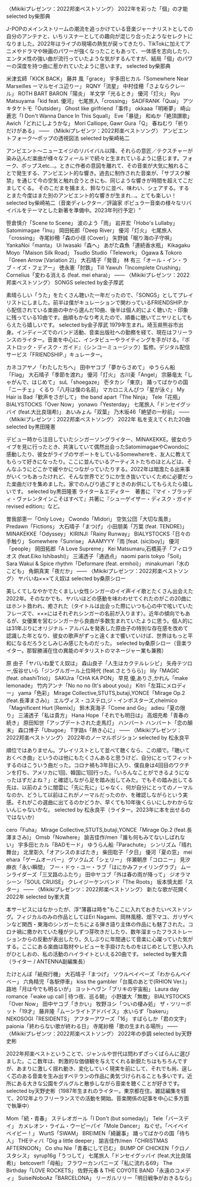 〈Mikikiプレゼンツ：2022邦楽ベストソング〉 2022年を彩った「個」の才能 selected by柴那典

J-POPのメインストリームの潮流を追っかけている音楽ジャーナリストとしての自分のアンテナと、いちリスナーとしての趣向が混じり合ったようなセレクトになりました。2022年はライブの現場の熱気が戻ってきたり、TikTokに加えてアニメやドラマや映画のパワーが強くなったこともあって、一体感を志向したり、エンタメ性の強い曲が流行っていたような気がするんですが、結局「個」のパワーの深度を持つ曲に惹かれていたように思います。 selected by柴那典

米津玄師「KICK BACK」
藤井 風「grace」
宇多田ヒカル「Somewhere Near Marseilles ーマルセイユ辺りー」
RQNY「流星」
中村佳穂「さよならクレール」
ROTH BART BARON「陽炎」
羊文学「光るとき」
優河「灯火」
Ryu Matsuyama「kid feat. 優河」
七尾旅人「crossing」
SADFRANK「Quai」
アツキタケトモ「Outsider」
Ghost like girlfriend「事件」
okkaaa「明晰夢」
崎山蒼志「I Don't Wanna Dance In This Squall」
Eve「暴徒」
和ぬか「絶頂讃歌」
Awich「どれにしようかな」
Mori Calliope, Gawr Gura「Q」
春ねむり「祈りだけがある」
——
〈Mikikiプレゼンツ：2022邦楽ベストソング〉 アンビエントフォーク〜ポップの透視図法 selected by柴崎祐二

アンビエント〜ニューエイジのリバイバル以降、それらの意匠／テクスチャーが染み込んだ楽曲が様々なフィールドで続々と生まれているように感じます。フォーク、ポップスetc...。ときに作者の意図を離れて、その音楽が大気に触れることで発生する、アンビエント的な響き。過去に制作された音楽が、「サブスク解禁」を通じて今の空気と触れ合うときにも、同じような響きが時間を超えてこだましてくる。 そのこだまを捕まえ、鈴なりに並べ、味わい、シェアする。するとまた今度はまた別のアンビエント的な響きが生まれ…。とても楽しい！ selected by柴崎祐二（音楽ディレクター／評論家 ポピュラー音楽の様々なリバイバルをテーマとした新著を準備中。2023年刊行予定）"

笹倉慎介「Scene to Scene」
波のよう「雨」
岩井宏「Hobo's Lullaby」
Satomimagae「Inu」
岡田拓郎「Deep River」
優河「灯火」
七尾旅人「crossing」
寺尾紗穂「森の小径 (Cover)」
矢野誠「眠り海の子守唄」
YankaNoi「manta」
Ui Iwasaki「森へ」
あがた森魚「連続香水瓶」
Kikagaku Moyo「Maison Silk Road」
Tsudio Studio「Telework」
Ogawa & Tokoro「Green Arrow [Variation 2]」
大石晴子「発音」
林 有三「オール・イン・ラブ・イズ・フェアー」
徳永憲「肘鉄」
Till Yawuh「Incomplete Crushing」
Cornelius「変わる消える (feat. mei ehara)」
——
〈Mikikiプレゼンツ：2022邦楽ベストソング〉 SONGS selected by金子厚武

素晴らしい「うた」をたくさん聴いた一年だったので、「SONGS」としてプレイリストにしました。前半は僕がキュレーションで関わっているFRIENDSHIP.から配信されている楽曲の中から選んだ10曲、後半は個人的によく聴いた・印象に残っている10曲です。曲順もかなり考えたので、順番に聴いてニヤリとしてもらえたら嬉しいです。 selected by金子厚武 1979年生まれ。埼玉県熊谷市出身。インディーズでのバンド活動、音楽出版社への勤務を経て、現在はフリーランスのライター。音楽を中心に、インタビューやライティングを手がける。『ポストロック・ディスク・ガイド』（シンコーミュージック）監修。デジタル配信サービス「FRIENDSHIP.」キュレーター。

カネコアヤノ「わたしたちへ」
田中ヤコブ「夢からさめて」
ゆうらん船「Flag」
大石晴子「季節を渡れ」
優河「灯火」
古川麦「Angel」
宗藤竜太「しゃがんで、はじめて」
suL「shoegaze」
壱タカシ「東京」
踊ってばかりの国「ニーチェ」
くるり「八月は僕の名前」
マカロニえんぴつ「星が泳ぐ」
My Hair is Bad「歓声をさがして」
the band apart「The Ninja」
Tele「花瓶」
BIALYSTOCKS「Over Now」
yonawo「Yesterday」
七尾旅人「ドンセイグッバイ (feat.大比良瑞希)」
あいみょん「双葉」
乃木坂46「絶望の一秒前」
——
〈Mikikiプレゼンツ：2022邦楽ベストソング〉 2022年 私を支えてくれた20曲 selected by黒田隆憲

デビュー時から注目していたシンガーソングライター、MINAKEKKE。彼女のライブを見に行ったとき、共演していて偶然出会ったSatomimagaeやCwondoに感動したり、彼女がライブのサポートをしているSomewhereを、友人に教えてもらって好きになったり。ここに並んでいるアーティストたちのほとんどは、そんなふうにどこかで緩やかにつながっていたりする。2022年は暗澹たる出来事がいくつもあったけれど、そんな世界でどうにか生き抜いていくために必要だった楽曲だけを集めました。家でのんびり過ごすときのお供にしてもらえたら嬉しいです。 selected by黒田隆憲 ライター＆エディター　著書に『マイ・ブラッディ・ヴァレンタインこそはすべて』共著に『シューゲイザー・ディスク・ガイド revised edition』など。

曽我部恵一「Only Love」
Cwondo「Midori」
空気公団「大切な風景」
Predawn「Fictions」
大石晴子「まつげ」
小田朋美「万葉 (feat. TENDRE)」
MINAKEKKE「Odyssey」
KIRINJI「Rainy Runway」
BIALYSTOCKS「日々の手触り」
Somewhere「Sunrise」
AAAMYYY「雨 [feat. (sic)boy]」
優河「people」
岡田拓郎「A Love Supreme」
Kei Matsumaru,石橋英子「フィロラオス (feat.Eiko Ishibashi)」
三浦透子「通過点」
naomi paris tokyo「Soil」
Sara Wakui & Spice rhythm「Deformare (feat. ermhoi)」
minakumari「水のこども」
角銅真実「夜だか」
——
〈Mikikiプレゼンツ：2022邦楽ベストソング〉 ヤバいね×××てえ奴は selected by桑原シロー

美しくてしなやかでたくましい女性シンガーのイイ声イイ歌とたくさん出会えた2022年。そのなかでも、ヤバいほどの感動を味わわせてくれたのがこの20曲にはホント救われ、癒された（タイトルは出会った際にいつも心の中で呟いていたフレーズで、×××にはそれぞれシンガーの名前が入ります）。近年の傾向でもあるが、女優業を営むシンガーから良曲が多数生まれていたように思う。個人的には31年ぶりにオリジナル・アルバムを発表した原由子の特別な存在感を改めて認識した年となり、彼女の歌声がずっと遠くまで響いていけば、世界はもっと平和になるだろうとしみじみ感じたものだった。 selected by桑原シロー（音楽ライター。那智勝浦在住の異能のギタリストのマネージャー業も兼務）

原 由子「ヤバいね愛てえ奴は」
森山良子「人生はカクテルレシピ」
矢舟テツロー,仮谷せいら「ジングルガール上位時代 (feat.さとうらら)」
lily「MAGIC (feat. ohashiTrio)」
SAKUra「CHA KA PON」
早見 優,ありさ,かれん「make lemonade」
竹内アンナ「No no no (It's about you)」
Kitri「左耳にメロディー」
yama「色彩」
Mirage Collective,STUTS,butaji,YONCE「Mirage Op.2 (feat.長澤まさみ)」
エルヴィス・コステロ,ジ・インポスターズ,chelmico「Magnificent Hurt [Remix]」
鈴木真海子「Come and Go」
adieu「夏の限り」
三浦透子「私は貴方」
Hana Hope「それでも明日は」
高畑充希「青春の続き」
原田知世「アップデートされた走馬灯」
ハンバート ハンバート「恋の顛末」
森口博子「Ubugoe」
T字路s「熱き心に」
——
〈Mikikiプレゼンツ：2022邦楽ベストソング〉 2022年のノーマルポジション selected by 松永良平

順位ではありません。プレイリストとして並べて聴くなら、この順で。「聴いておくべき曲」というのは他にもたくさんあると思うけど、自分にとってフィットするのはこういう曲だった。コロナ禍も3年目に入り、僕自身は4回目のワクチンを打ち、アメリカに1回、韓国に1回行った。「いろんなことができるようになったはずだよね？」と確認しながら足を踏み出してみた。でもその踏み出してる先は、以前のように闇雲に「先に先に」じゃなく、何が自分にとってのノーマルなのか、どうして以前はこれがノーマルだったのか、を確認しながらという実感。それがこの選曲に出てるのかどうか、早くても10年後くらいにしかわからないんじゃないかな。 selected by 松永良平（ライター。2023年に本を出せるのではないか）

cero「Fuha」
Mirage Collective,STUTS,butaji,YONCE「Mirage Op.2 (feat.長澤まさみ)」
Omsb「Nowhere」
諭吉佳作/men「誰も何もみてないしばれない」
宇多田ヒカル「BADモード」
ゆうらん船「Parachute」
シンリズム「晴れ舞台」
北里彰久「オアシスのまばたき」
柴田聡子「夕日」
優河「夏の窓」
mei ehara「ゲームオーバー」
グソクムズ「シェリー」
伴瀬朝彦「コロニー」
見汐麻衣「永い瞬間」
フー・ドゥ・ユー・ラブ「はにかみファイリングラブ」
ムーンライダーズ「三叉路のふたり」
田中ヤコブ「外は春の雨が降って」
ジオラマシーン「SOUL CRUISE」
クレイジーケンバンド「The Roots」
坂本慎太郎「スター」
——
〈Mikikiプレゼンツ：2022邦楽ベストソング〉 新たな歌が花開く2022年 selected by峯大貴

本サービスにはなかったが、浮“薄暮は時を”もここに入れておきたいベストソング。フィジカルのみの作品としてはEri Nagami、岡林風穂、畑下マユ、ガリザベンなど関西・東海のシンガーたちによる弾き語り主体の作品にも魅了された。コロナ禍に撒かれていた種が少しずつ芽吹きだしたり、数年溜まったフラストレーションからの反動が表出したり。久しぶりに年間通じて音楽に心躍っていた気がする。ここにある楽曲は取材やレビューを手掛けたものをはじめとして思い入れがひとしおの、私の活動のハイライトといえる20曲です。 selected by峯大貴（ライター / ANTENNA副編集長）

たけとんぼ「紙飛行機」
大石晴子「まつげ」
ソウルベイベーズ「わからんベイベー」
六角精児「各駅停車」
kiss the gambler「台風のあとで(RHION Ver.)」
路地「月は今でも明るいが」
ヨットヘヴン「ブリキの宇宙船」
Laura day romance「wake up call | 待つ夜、巡る朝」
小野雄大「無敵」
BIALYSTOCKS「Over Now」
田中ヤコブ「きかい」
牧野ヨシ「ついの棲み処」
ザ・ツリーポット「19才」
藤井隆「ムーンライトアドバイス」
水いらず「bakeru」
NEKOSOGI「RESIDENTS」
アフターアワーズ「16」
すばらしか「君の文字」
paionia「終わらない歌が終わる日」
寺尾紗穂「歌の生まれる場所」
——
〈Mikikiプレゼンツ：2022邦楽ベストソング〉 2022年の歩調 selected by天野史彬

2022年邦楽ベストということで、ジャンルや世代は問わずざっくばらんに選びました。ここ数年は、刺激的な価値観を与えてくれる新鋭たちはもちろんですが、あまりに激しく揺れ動き、変化していく現実を前にして、それでも尚、逞しく芯のある音楽を生み出すベテランの作品に勇気づけられることも多いです。近所にある大きな公園をグルグルと散歩しながら音楽を聴くことが好きです。 selected by天野史彬（1987年生まれのライター。東京都在住。雑誌編集を経て、2012年よりフリーランスでの活動を開始。音楽関係の記事を中心に多方面で執筆中）

Mom「続・青春」
ステレオガール「I Don't (but someday)」
Tele「バースデイ」
カメレオン・ライム・ウーピーパイ「Mole Dancer」
ねぐせ。「ベイベイベイビー！」
WurtS「SWAM」
BREIMEN「綺麗事」
踊ってばかりの国「待ち人」
THEティバ「Dig a little deeper」
諭吉佳作/men「CHRISTMAS AFTERNOON」
Co shu Nie「青春にして已む」
BUMP OF CHICKEN「クロノスタシス」
syrup16g「うつして」
七尾旅人「ドンセイグッバイ (feat.大比良瑞希)」
betcover!!「母船」
フラワーカンパニーズ「私に流れる69」
The Birthday「LOVE ROCKETS」
佐野元春 & THE COYOTE BAND「永遠のコメディ」
SuiseiNoboAz「BARCELONA」
リーガルリリー「明日戦争がおきるなら」
<!-- ##{"timestamp":1645583022}## -->